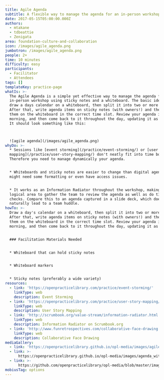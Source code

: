 ```yaml
---
title: Agile Agenda
subtitle: A flexible way to manage the agenda for an in-person workshop.
date: 2017-05-15T05:00:00.000Z
authors:
  - mtakane
  - tdbeattie
  - Zenigata
area: foundation-culture-and-collaboration
icon: /images/agile_agenda.png
jumbotron: /images/agile_agenda.png
people: 2+
time: 10 minutes
difficulty: easy
participants:
  - Facilitator
  - Attendees
tags: []
templateKey: practice-page
whatIs: >-
  The Agile Agenda is a simple yet effective way to manage the agenda for an
  in-person workshop using sticky notes and a whiteboard. The basic idea is to
  draw a days calendar on a whiteboard, then split it into two or more tracks.
  After that, write agenda items on sticky notes (with owners!) and then place
  them on the whiteboard in the correct time slot. Review your agenda in the
  morning, and then come back to it throughout the day, updating it as needed.
  It should look something like this:



  ![agile agenda](/images/agile_agenda.png)
whyDo: >-
  * Sessions like [event storming](/practice/event-storming/) or [user story
  mapping](/practice/user-story-mapping/) don't neatly fit into time boxes.
  Therefore you need to manage dynamically your agenda.


  * Whiteboards and sticky notes are easier to change than digital agendas which
  might need some formatting or even have access issues.


  * It works as an Information Radiator throughout the workshop, making it a
  logical area to gather the team to review the agenda as well as do time
  checks. Compare this to an agenda captured in a slide deck, which doesn't
  naturally lead to a team huddle.
howTo: >-
  Draw a day's calendar on a whiteboard, then split it into two or more tracks.
  After that, write agenda items on sticky notes (with owners!) and then place
  them on the whiteboard in the correct time slot. Review your agenda in the
  morning, and then come back to it throughout the day, updating it as needed. 


  ### Facilitation Materials Needed


  * Whiteboard that can hold sticky notes


  * Whiteboard markers


  * Sticky notes (preferably a wide variety)
resources:
  - link: 'https://openpracticelibrary.com/practice/event-storming/'
    linkType: web
    description: Event Storming
  - link: 'https://openpracticelibrary.com/practice/user-story-mapping/'
    linkType: web
    description: User Story Mapping
  - link: 'http://scrumbook.org/value-stream/information-radiator.html'
    linkType: web
    description: Information Radiator on Scrumbook.org
  - link: 'http://www.funretrospectives.com/collaborative-face-drawing'
    linkType: web
    description: Collaborative Face Drawing
mediaGallery:
  - link: 'https://openpracticelibrary.github.io/opl-media/images/agile_agenda.png'
  - link: >-
      https://openpracticelibrary.github.io/opl-media/images/agenda_with_faces.png
  - link: >-
      https://github.com/openpracticelibrary/opl-media/blob/master/images/Agile%20Agenda.jpg?raw=true
mobiusTag: options
---
```

